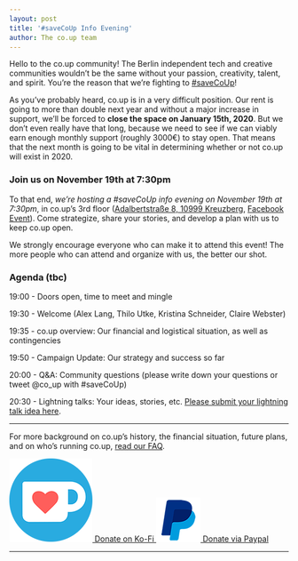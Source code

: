 ```yaml
---
layout: post
title: '#saveCoUp Info Evening'
author: The co.up team
---
```


Hello to the co.up community! The Berlin independent tech and creative communities wouldn’t be the same without your passion, creativity, talent, and spirit. You’re the reason that we’re fighting to [#saveCoUp](/support-us)!

As you’ve probably heard, co.up is in a very difficult position. Our rent is going to more than double next year and without a major increase in support, we’ll be forced to **close the space on January 15th, 2020**. But we don’t even really have that long, because we need to see if we can viably earn enough monthly support (roughly 3000€) to stay open. That means that the next month is going to be vital in determining whether or not co.up will exist in 2020.

### Join us on November 19th at 7:30pm
To that end, *we’re hosting a #saveCoUp info evening on November 19th at 7:30pm*, in co.up’s 3rd floor ([Adalbertstraße 8, 10999 Kreuzberg](https://www.google.com/maps/dir//52.5006868,13.4189954/@52.502323,13.418986,15z?hl=en), [Facebook Event](https://www.facebook.com/events/562259214586158/)). Come strategize, share your stories, and develop a plan with us to keep co.up open.

We strongly encourage everyone who can make it to attend this event! The more people who can attend and organize with us, the better our shot.


### Agenda (tbc)

19:00 - Doors open, time to meet and mingle

19:30 - Welcome (Alex Lang, Thilo Utke, Kristina Schneider, Claire Webster)

19:35 - co.up overview: Our financial and logistical situation, as well as contingencies

19:50 - Campaign Update: Our strategy and success so far

20:00 - Q&A: Community questions (please write down your questions or tweet @co_up with #saveCoUp)

20:30 - Lightning talks: Your ideas, stories, etc. [Please submit your lightning talk idea here](https://docs.google.com/forms/d/e/1FAIpQLSfhAPiw-hviQYsE21qTBAaGgkYbTaNtP5SvZ1R7pv1gtxvAyQ/viewform?usp=sf_link).

<hr class="coup-hr">


<section class="support-section">
  <p>
    For more background on co.up’s history, the financial situation, future plans, and on who’s running co.up, <a href="/faq">read our FAQ</a>.
  </p>
</section>

<p>
  <a class="btn btn-donation" href="https://ko-fi.com/CoUpCommunity">
    <img src="/images/support-us/kofi.png" alt="">
    Donate on Ko-Fi
  </a>
  <a class="btn btn-donation" href="https://www.paypal.me/CoUpCommunity">
    <img src="/images/support-us/paypal.png" alt="">
    Donate via Paypal
  </a>
</p>

<hr class="coup-hr">
